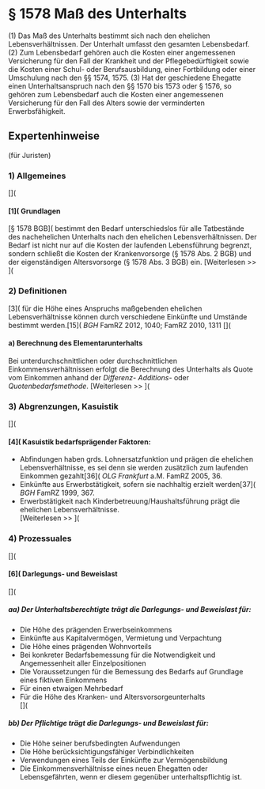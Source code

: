 # § 1578 Maß des Unterhalts
(1) Das Maß des Unterhalts bestimmt sich nach den ehelichen Lebensverhältnissen. Der Unterhalt umfasst den gesamten Lebensbedarf.
(2) Zum Lebensbedarf gehören auch die Kosten einer angemessenen Versicherung für den Fall der Krankheit und der Pflegebedürftigkeit sowie die Kosten einer Schul- oder Berufsausbildung, einer Fortbildung oder einer Umschulung nach den §§ 1574, 1575.
(3) Hat der geschiedene Ehegatte einen Unterhaltsanspruch nach den §§ 1570 bis 1573 oder § 1576, so gehören zum Lebensbedarf auch die Kosten einer angemessenen Versicherung für den Fall des Alters sowie der verminderten Erwerbsfähigkeit.
## Expertenhinweise
(für Juristen)
### 1) Allgemeines
[](
#### [1]( Grundlagen
[§ 1578 BGB]( bestimmt den Bedarf unterschiedslos für alle Tatbestände des nachehelichen Unterhalts nach den ehelichen Lebensverhältnissen. Der Bedarf ist nicht nur auf die Kosten der laufenden Lebensführung begrenzt, sondern schließt die Kosten der Krankenvorsorge (§ 1578 Abs. 2 BGB) und der eigenständigen Altersvorsorge (§ 1578 Abs. 3 BGB) ein.
[Weiterlesen >> ](
### 2) Definitionen
[3]( für die Höhe eines Anspruchs maßgebenden ehelichen Lebensverhältnisse können durch verschiedene Einkünfte und Umstände bestimmt werden.[15]( _BGH_ FamRZ 2012, 1040; FamRZ 2010, 1311
[](
#### a) Berechnung des Elementarunterhalts
Bei unterdurchschnittlichen oder durchschnittlichen Einkommensverhältnissen erfolgt die Berechnung des Unterhalts als Quote vom Einkommen anhand der _Differenz- Additions-_ oder _Quotenbedarfsmethode_.
[Weiterlesen >> ](
### 3) Abgrenzungen, Kasuistik
[](
#### [4]( Kasuistik bedarfsprägender Faktoren:
* Abfindungen haben grds. Lohnersatzfunktion und prägen die ehelichen Lebensverhältnisse, es sei denn sie werden zusätzlich zum laufenden Einkommen gezahlt[36]( _OLG Frankfurt_ a.M. FamRZ 2005, 36.
* Einkünfte aus Erwerbstätigkeit, sofern sie nachhaltig erzielt werden[37]( _BGH_ FamRZ 1999, 367.
* Erwerbstätigkeit nach Kinderbetreuung/Haushaltsführung prägt die ehelichen Lebensverhältnisse.  
[Weiterlesen >> ](
### 4) Prozessuales
[](
#### [6]( Darlegungs- und Beweislast
[](
##### aa) Der Unterhaltsberechtigte trägt die Darlegungs- und Beweislast für:
* Die Höhe des prägenden Erwerbseinkommens
* Einkünfte aus Kapitalvermögen, Vermietung und Verpachtung
* Die Höhe eines prägenden Wohnvorteils
* Bei konkreter Bedarfsbemessung für die Notwendigkeit und Angemessenheit aller Einzelpositionen
* Die Voraussetzungen für die Bemessung des Bedarfs auf Grundlage eines fiktiven Einkommens
* Für einen etwaigen Mehrbedarf
* Für die Höhe des Kranken- und Altersvorsorgeunterhalts  
[](
##### bb) Der Pflichtige trägt die Darlegungs- und Beweislast für:
* Die Höhe seiner berufsbedingten Aufwendungen
* Die Höhe berücksichtigungsfähiger Verbindlichkeiten
* Verwendungen eines Teils der Einkünfte zur Vermögensbildung
* Die Einkommensverhältnisse eines neuen Ehegatten oder Lebensgefährten, wenn er diesem gegenüber unterhaltspflichtig ist.